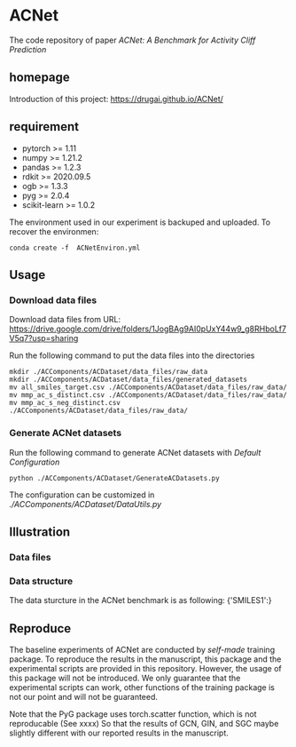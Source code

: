 # ACNet

The code repository of paper *ACNet: A Benchmark for Activity Cliff Prediction*


## homepage
Introduction of this project: https://drugai.github.io/ACNet/


## requirement
- pytorch >= 1.11
- numpy >= 1.21.2
- pandas >= 1.2.3
- rdkit >= 2020.09.5
- ogb >= 1.3.3
- pyg >= 2.0.4
- scikit-learn >= 1.0.2

The environment used in our experiment is backuped and uploaded. 
To recover the environmen:

`conda create -f  ACNetEnviron.yml`

## Usage 
### Download data files
Download data files from URL:  https://drive.google.com/drive/folders/1JogBAg9AI0pUxY44w9_g8RHboLf7V5q7?usp=sharing

Run the following command to put the data files into the directories

```
mkdir ./ACComponents/ACDataset/data_files/raw_data
mkdir ./ACComponents/ACDataset/data_files/generated_datasets
mv all_smiles_target.csv ./ACComponents/ACDataset/data_files/raw_data/
mv mmp_ac_s_distinct.csv ./ACComponents/ACDataset/data_files/raw_data/
mv mmp_ac_s_neg_distinct.csv ./ACComponents/ACDataset/data_files/raw_data/
```

### Generate ACNet datasets

Run the following command to generate ACNet datasets with *Default Configuration*

```
python ./ACComponents/ACDataset/GenerateACDatasets.py
```

The configuration can be customized in *./ACComponents/ACDataset/DataUtils.py*




## Illustration
### Data files

### Data structure
The data sturcture in the ACNet benchmark is as following:
{'SMILES1':}


## Reproduce

The baseline experiments of ACNet are conducted by *self-made* training package.
To reproduce the results in the manuscript, this package and the experimental scripts are provided in this repository.
However, the usage of this package will not be introduced.
We only guarantee that the experimental scripts can work, other functions of the training package is not our point and will not be guaranteed.

Note that the PyG package uses torch.scatter function, which is not reproducable (See xxxx) So that the results of GCN, GIN, and SGC maybe slightly different with our reported results in the manuscript.
